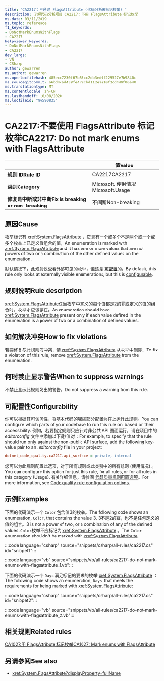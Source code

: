 ```yaml
---
title: 'CA2217：不通过 FlagsAttribute (代码分析来标记枚举) '
description: 了解代码分析规则 CA2217：不用 FlagsAttribute 标记枚举
ms.date: 03/11/2019
ms.topic: reference
f1_keywords:
- DoNotMarkEnumsWithFlags
- CA2217
helpviewer_keywords:
- DoNotMarkEnumsWithFlags
- CA2217
dev_langs:
- VB
- CSharp
author: gewarren
ms.author: gewarren
ms.openlocfilehash: 485ecc7230f67b55cc2db3ed0f229527e7b9840c
ms.sourcegitcommit: a6bd4cad438fe479cbd112eae10f2cd449f06e40
ms.translationtype: MT
ms.contentlocale: zh-CN
ms.lasthandoff: 10/08/2020
ms.locfileid: "96590835"
---
```

# <a name="ca2217-do-not-mark-enums-with-flagsattribute"></a><span data-ttu-id="9b2e8-103">CA2217:不要使用 FlagsAttribute 标记枚举</span><span class="sxs-lookup"><span data-stu-id="9b2e8-103">CA2217: Do not mark enums with FlagsAttribute</span></span>

| | <span data-ttu-id="9b2e8-104">值</span><span class="sxs-lookup"><span data-stu-id="9b2e8-104">Value</span></span> |
|-|-|
| <span data-ttu-id="9b2e8-105">**规则 ID**</span><span class="sxs-lookup"><span data-stu-id="9b2e8-105">**Rule ID**</span></span> |<span data-ttu-id="9b2e8-106">CA2217</span><span class="sxs-lookup"><span data-stu-id="9b2e8-106">CA2217</span></span>|
| <span data-ttu-id="9b2e8-107">**类别**</span><span class="sxs-lookup"><span data-stu-id="9b2e8-107">**Category**</span></span> |<span data-ttu-id="9b2e8-108">Microsoft. 使用情况</span><span class="sxs-lookup"><span data-stu-id="9b2e8-108">Microsoft.Usage</span></span>|
| <span data-ttu-id="9b2e8-109">**修复是中断或非中断**</span><span class="sxs-lookup"><span data-stu-id="9b2e8-109">**Fix is breaking or non-breaking**</span></span> |<span data-ttu-id="9b2e8-110">不间断</span><span class="sxs-lookup"><span data-stu-id="9b2e8-110">Non-breaking</span></span>|

## <a name="cause"></a><span data-ttu-id="9b2e8-111">原因</span><span class="sxs-lookup"><span data-stu-id="9b2e8-111">Cause</span></span>

<span data-ttu-id="9b2e8-112">枚举标记有 <xref:System.FlagsAttribute> ，它具有一个或多个不是两个或一个或多个枚举上已定义值组合的值。</span><span class="sxs-lookup"><span data-stu-id="9b2e8-112">An enumeration is marked with <xref:System.FlagsAttribute> and it has one or more values that are not powers of two or a combination of the other defined values on the enumeration.</span></span>

<span data-ttu-id="9b2e8-113">默认情况下，此规则仅查看外部可见的枚举，但这是 [可配置](#configurability)的。</span><span class="sxs-lookup"><span data-stu-id="9b2e8-113">By default, this rule only looks at externally visible enumerations, but this is [configurable](#configurability).</span></span>

## <a name="rule-description"></a><span data-ttu-id="9b2e8-114">规则说明</span><span class="sxs-lookup"><span data-stu-id="9b2e8-114">Rule description</span></span>

<span data-ttu-id="9b2e8-115"><xref:System.FlagsAttribute>仅当枚举中定义的每个值都是2的幂或定义的值的组合时，枚举才应该存在。</span><span class="sxs-lookup"><span data-stu-id="9b2e8-115">An enumeration should have <xref:System.FlagsAttribute> present only if each value defined in the enumeration is a power of two or a combination of defined values.</span></span>

## <a name="how-to-fix-violations"></a><span data-ttu-id="9b2e8-116">如何解决冲突</span><span class="sxs-lookup"><span data-stu-id="9b2e8-116">How to fix violations</span></span>

<span data-ttu-id="9b2e8-117">若要修复与此规则的冲突，请 <xref:System.FlagsAttribute> 从枚举中删除。</span><span class="sxs-lookup"><span data-stu-id="9b2e8-117">To fix a violation of this rule, remove <xref:System.FlagsAttribute> from the enumeration.</span></span>

## <a name="when-to-suppress-warnings"></a><span data-ttu-id="9b2e8-118">何时禁止显示警告</span><span class="sxs-lookup"><span data-stu-id="9b2e8-118">When to suppress warnings</span></span>

<span data-ttu-id="9b2e8-119">不禁止显示此规则发出的警告。</span><span class="sxs-lookup"><span data-stu-id="9b2e8-119">Do not suppress a warning from this rule.</span></span>

## <a name="configurability"></a><span data-ttu-id="9b2e8-120">可配置性</span><span class="sxs-lookup"><span data-stu-id="9b2e8-120">Configurability</span></span>

<span data-ttu-id="9b2e8-121">你可以根据其可访问性，将基本代码的哪些部分配置为在上运行此规则。</span><span class="sxs-lookup"><span data-stu-id="9b2e8-121">You can configure which parts of your codebase to run this rule on, based on their accessibility.</span></span> <span data-ttu-id="9b2e8-122">例如，若要指定规则只应针对非公共 API 图面运行，请在项目中的 *editorconfig* 文件中添加以下键/值对：</span><span class="sxs-lookup"><span data-stu-id="9b2e8-122">For example, to specify that the rule should run only against the non-public API surface, add the following key-value pair to an *.editorconfig* file in your project:</span></span>

```ini
dotnet_code_quality.ca2217.api_surface = private, internal
```

<span data-ttu-id="9b2e8-123">您可以为此规则配置此选项，对于所有规则或此类别中的所有规则 (使用情况) 。</span><span class="sxs-lookup"><span data-stu-id="9b2e8-123">You can configure this option for just this rule, for all rules, or for all rules in this category (Usage).</span></span> <span data-ttu-id="9b2e8-124">有关详细信息，请参阅 [代码质量规则配置选项](../code-quality-rule-options.md)。</span><span class="sxs-lookup"><span data-stu-id="9b2e8-124">For more information, see [Code quality rule configuration options](../code-quality-rule-options.md).</span></span>

## <a name="examples"></a><span data-ttu-id="9b2e8-125">示例</span><span class="sxs-lookup"><span data-stu-id="9b2e8-125">Examples</span></span>

<span data-ttu-id="9b2e8-126">下面的代码演示一个 `Color` 包含值3的枚举。</span><span class="sxs-lookup"><span data-stu-id="9b2e8-126">The following code shows an enumeration, `Color`, that contains the value 3.</span></span> <span data-ttu-id="9b2e8-127">3不是2的幂，也不是任何定义的值的组合。</span><span class="sxs-lookup"><span data-stu-id="9b2e8-127">3 is not a power of two, or a combination of any of the defined values.</span></span> <span data-ttu-id="9b2e8-128">`Color`枚举不应标记为 <xref:System.FlagsAttribute> 。</span><span class="sxs-lookup"><span data-stu-id="9b2e8-128">The `Color` enumeration shouldn't be marked with <xref:System.FlagsAttribute>.</span></span>

:::code language="csharp" source="snippets/csharp/all-rules/ca2217.cs" id="snippet1":::

:::code language="vb" source="snippets/vb/all-rules/ca2217-do-not-mark-enums-with-flagsattribute_1.vb":::

<span data-ttu-id="9b2e8-129">下面的代码演示一个 `Days` 满足标记的要求的枚举 <xref:System.FlagsAttribute> ：</span><span class="sxs-lookup"><span data-stu-id="9b2e8-129">The following code shows an enumeration, `Days`, that meets the requirements for being marked with <xref:System.FlagsAttribute>:</span></span>

:::code language="csharp" source="snippets/csharp/all-rules/ca2217.cs" id="snippet2":::

:::code language="vb" source="snippets/vb/all-rules/ca2217-do-not-mark-enums-with-flagsattribute_2.vb":::

## <a name="related-rules"></a><span data-ttu-id="9b2e8-130">相关规则</span><span class="sxs-lookup"><span data-stu-id="9b2e8-130">Related rules</span></span>

[<span data-ttu-id="9b2e8-131">CA1027:用 FlagsAttribute 标记枚举</span><span class="sxs-lookup"><span data-stu-id="9b2e8-131">CA1027: Mark enums with FlagsAttribute</span></span>](ca1027.md)

## <a name="see-also"></a><span data-ttu-id="9b2e8-132">另请参阅</span><span class="sxs-lookup"><span data-stu-id="9b2e8-132">See also</span></span>

- <xref:System.FlagsAttribute?displayProperty=fullName>
